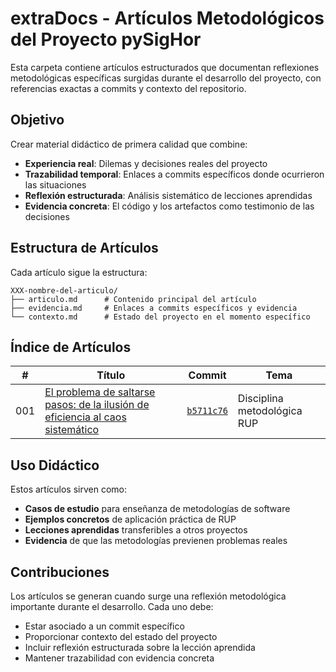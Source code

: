 # extraDocs - Artículos Metodológicos del Proyecto pySigHor

Esta carpeta contiene artículos estructurados que documentan reflexiones metodológicas específicas surgidas durante el desarrollo del proyecto, con referencias exactas a commits y contexto del repositorio.

## Objetivo

Crear material didáctico de primera calidad que combine:
- **Experiencia real**: Dilemas y decisiones reales del proyecto
- **Trazabilidad temporal**: Enlaces a commits específicos donde ocurrieron las situaciones
- **Reflexión estructurada**: Análisis sistemático de lecciones aprendidas
- **Evidencia concreta**: El código y los artefactos como testimonio de las decisiones

## Estructura de Artículos

Cada artículo sigue la estructura:
```
XXX-nombre-del-articulo/
├── articulo.md      # Contenido principal del artículo
├── evidencia.md     # Enlaces a commits específicos y evidencia
└── contexto.md      # Estado del proyecto en el momento específico
```

## Índice de Artículos

| # | Título | Commit | Tema |
|---|--------|--------|------|
| 001 | [El problema de saltarse pasos: de la ilusión de eficiencia al caos sistemático](001-saltarse-pasos-desarrollo/articulo.md) | [`b5711c76`](https://github.com/mmasias/pySigHor/tree/b5711c76a9b96432252c596b0d0c53815550fdf8) | Disciplina metodológica RUP |

## Uso Didáctico

Estos artículos sirven como:
- **Casos de estudio** para enseñanza de metodologías de software
- **Ejemplos concretos** de aplicación práctica de RUP
- **Lecciones aprendidas** transferibles a otros proyectos
- **Evidencia** de que las metodologías previenen problemas reales

## Contribuciones

Los artículos se generan cuando surge una reflexión metodológica importante durante el desarrollo. Cada uno debe:
- Estar asociado a un commit específico
- Proporcionar contexto del estado del proyecto
- Incluir reflexión estructurada sobre la lección aprendida
- Mantener trazabilidad con evidencia concreta